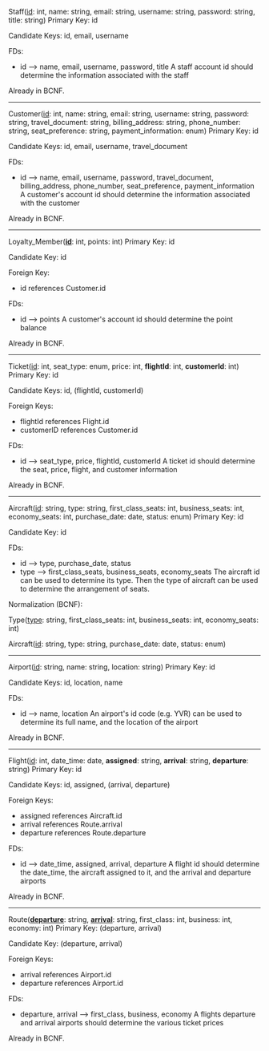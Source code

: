 Staff(<u>id</u>: int, name: string, email: string, username: string, password: string, title: string)
Primary Key: id

Candidate Keys: id, email, username

FDs:

- id —> name, email, username, password, title
  A staff account id should determine the information associated with the staff

Already in BCNF.

-----

Customer(<u>id</u>: int, name: string, email: string, username: string, password: string, travel_document: string, billing_address: string, phone_number: string, seat_preference: string, payment_information: enum)
Primary Key: id

Candidate Keys: id, email, username, travel_document

FDs:

- id —> name, email, username, password, travel_document, billing_address, phone_number, seat_preference, payment_information
  A customer's account id should determine the information associated with the customer

Already in BCNF.

----

Loyalty_Member(<u>**id**</u>: int, points: int)
Primary Key: id

Candidate Key: id

Foreign Key:

- id references Customer.id

FDs:

- id —> points
  A customer's account id should determine the point balance

Already in BCNF.

---

Ticket(<u>id</u>: int, seat_type: enum, price: int, **flightId**: int, **customerId**: int)
Primary Key: id

Candidate Keys: id, (flightId, customerId)

Foreign Keys:

- flightId references Flight.id
- customerID references Customer.id

FDs:

- id —> seat_type, price, flightId, customerId
  A ticket id should determine the seat, price, flight, and customer information

Already in BCNF.

------

Aircraft(<u>id</u>: string, type: string, first_class_seats: int, business_seats: int, economy_seats: int, purchase_date: date, status: enum)
Primary Key: id

Candidate Key: id

FDs:
- id —> type, purchase_date, status
- type —> first_class_seats, business_seats, economy_seats
  The aircraft id can be used to determine its type. Then the type of aircraft can be used to determine the arrangement of seats.

Normalization (BCNF):

Type(<u>type</u>: string, first_class_seats: int, business_seats: int, economy_seats: int)

Aircraft(<u>id</u>: string, type: string, purchase_date: date, status: enum)

------

Airport(<u>id</u>: string, name: string, location: string)
Primary Key: id

Candidate Keys: id, location, name

FDs:
- id —> name, location
  An airport's id code (e.g. YVR) can be used to determine its full name, and the location of the airport


Already in BCNF.

------

Flight(<u>id</u>: int, date_time: date, **assigned**: string, **arrival**: string, **departure**: string)
Primary Key: id

Candidate Keys: id, assigned, (arrival, departure)

Foreign Keys:

- assigned references Aircraft.id
- arrival references Route.arrival
- departure references Route.departure

FDs:
- id —> date_time, assigned, arrival, departure
  A flight id should determine the date_time, the aircraft assigned to it, and the arrival and departure airports


Already in BCNF.

-----

Route(<u>**departure**</u>: string, <u>**arrival**</u>: string, first_class: int, business: int, economy: int)
Primary Key: (departure, arrival)

Candidate Key: (departure, arrival)

Foreign Keys:

- arrival references Airport.id
- departure references Airport.id

FDs:
- departure, arrival —> first_class, business, economy
  A flights departure and arrival airports should determine the various ticket prices

Already in BCNF.